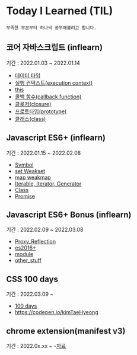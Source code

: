 # Today I Learned (TIL)

```
부족한 부분부터 하나씩 공부해볼려고 합니다.
```

## 코어 자바스크립트 (inflearn)

기간 : 2022.01.03 ~ 2022.01.14

- [데이터 타입](https://github.com/Kim-Tae-Hyeong/TIL/blob/master/study/dataType.md)
- [실행 컨텍스트(execution context)](https://github.com/Kim-Tae-Hyeong/TIL/blob/master/study/execution.md)
- [this](https://github.com/Kim-Tae-Hyeong/TIL/blob/master/study/this.md)
- [콜백 함수(callback function)](https://github.com/Kim-Tae-Hyeong/TIL/blob/master/study/callback.md)
- [클로저(closure)](https://github.com/Kim-Tae-Hyeong/TIL/blob/master/study/closure.md)
- [프로토타입(prototype)](https://github.com/Kim-Tae-Hyeong/TIL/blob/master/study/prototype.md)
- [클래스(class)](https://github.com/Kim-Tae-Hyeong/TIL/blob/master/study/class.md)

## Javascript ES6+ (inflearn)

기간 : 2022.01.15 ~ 2022.02.08

- [Symbol](https://github.com/Kim-Tae-Hyeong/TIL/blob/master/study/ES6/symbol.md)
- [set Weakset](https://github.com/Kim-Tae-Hyeong/TIL/blob/master/study/ES6/set_weakset.md)
- [map weakmap](https://github.com/Kim-Tae-Hyeong/TIL/blob/master/study/ES6/map_weakmap.md)
- [Iterable, Iterator, Generator](https://github.com/Kim-Tae-Hyeong/TIL/blob/master/study/ES6/iterable_iterator_generator.md)
- [Class](https://github.com/Kim-Tae-Hyeong/TIL/blob/master/study/ES6/class.md)
- [Promise](https://github.com/Kim-Tae-Hyeong/TIL/blob/master/study/ES6/promise.md)


## Javascript ES6+ Bonus (inflearn)

기간 : 2022.02.09 ~ 2022.03.08
- [Proxy_Reflection](https://github.com/Kim-Tae-Hyeong/TIL/blob/master/study/bonus/Proxy_Reflection.md)
- [es2016+](https://github.com/Kim-Tae-Hyeong/TIL/blob/master/study/bonus/es2016+.md)
- [module](https://github.com/Kim-Tae-Hyeong/TIL/blob/master/study/bonus/module.md)
- [other_stuff](https://github.com/Kim-Tae-Hyeong/TIL/blob/master/study/bonus/other%20stuff.md)

## CSS 100 days

기간 : 2022.03.09 ~
- [100 days](https://100dayscss.com/)
- https://codepen.io/kimTaeHyeong

## chrome extension(manifest v3)

기간 : 2022.0x.xx ~
-[자료](https://darrengwon.tistory.com/1389)

